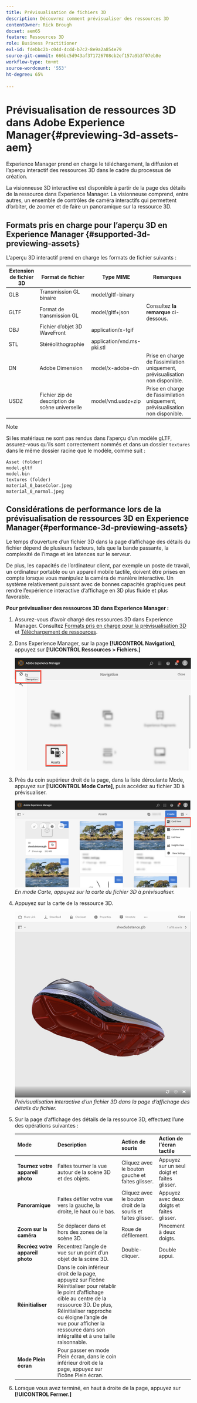 ```yaml
---
title: Prévisualisation de fichiers 3D
description: Découvrez comment prévisualiser des ressources 3D
contentOwner: Rick Brough
docset: aem65
feature: Ressources 3D
role: Business Practitioner
exl-id: fdebbc2b-c04d-4cdd-b7c2-8e9a2a854e79
source-git-commit: 666bc5d943af371726708cb2ef157a9b3f07eb8e
workflow-type: tm+mt
source-wordcount: '553'
ht-degree: 65%

---
```


# Prévisualisation de ressources 3D dans Adobe Experience Manager{#previewing-3d-assets-aem}

Experience Manager prend en charge le téléchargement, la diffusion et l’aperçu interactif des ressources 3D dans le cadre du processus de création.

La visionneuse 3D interactive est disponible à partir de la page des détails de la ressource dans Experience Manager. La visionneuse comprend, entre autres, un ensemble de contrôles de caméra interactifs qui permettent d’orbiter, de zoomer et de faire un panoramique sur la ressource 3D.

<!-- See also [Working with 3D assets in Dynamic Media](/help/assets/assets-3d.md). -->

## Formats pris en charge pour l’aperçu 3D en Experience Manager {#supported-3d-previewing-assets}

L’aperçu 3D interactif prend en charge les formats de fichier suivants :

| Extension de fichier 3D | Format de fichier | Type MIME | Remarques |
|---|---|---|---|
| GLB | Transmission GL binaire | model/gltf-binary |  |
| GLTF | Format de transmission GL | model/gltf+json | Consultez **la remarque** ci-dessous. |
| OBJ | Fichier d’objet 3D WaveFront | application/x-tgif |  |
| STL | Stéréolithographie | application/vnd.ms-pki.stl |  |
| DN | Adobe Dimension | model/x-adobe-dn | Prise en charge de l’assimilation uniquement, prévisualisation non disponible. |
| USDZ | Fichier zip de description de scène universelle | model/vnd.usdz+zip | Prise en charge de l’assimilation uniquement, prévisualisation non disponible. |

>[!NOTE]
>
>Si les matériaux ne sont pas rendus dans l’aperçu d’un modèle gLTF, assurez-vous qu’ils sont correctement nommés et dans un dossier `textures` dans le même dossier racine que le modèle, comme suit :

    Asset (folder)
    model.gltf
    model.bin
    textures (folder)
    material_0_baseColor.jpeg
    material_0_normal.jpeg

## Considérations de performance lors de la prévisualisation de ressources 3D en Experience Manager{#performance-3d-previewing-assets}

Le temps d’ouverture d’un fichier 3D dans la page d’affichage des détails du fichier dépend de plusieurs facteurs, tels que la bande passante, la complexité de l’image et les latences sur le serveur.

De plus, les capacités de l’ordinateur client, par exemple un poste de travail, un ordinateur portable ou un appareil mobile tactile, doivent être prises en compte lorsque vous manipulez la caméra de manière interactive. Un système relativement puissant avec de bonnes capacités graphiques peut rendre l’expérience interactive d’affichage en 3D plus fluide et plus favorable.

**Pour prévisualiser des ressources 3D dans Experience Manager :**

1. Assurez-vous d’avoir chargé des ressources 3D dans Experience Manager.
Consultez [Formats pris en charge pour la prévisualisation 3D](#supported-3d-previewing-assets) et [Téléchargement de ressources](/help/assets/manage-assets.md#uploading-assets).
1. Dans Experience Manager, sur la page **[!UICONTROL Navigation]**, appuyez sur **[!UICONTROL Ressources > Fichiers.]**

   ![Page de navigation](/help/assets/assets-dm/navigation-assets.png)

1. Près du coin supérieur droit de la page, dans la liste déroulante Mode, appuyez sur **[!UICONTROL Mode Carte]**, puis accédez au fichier 3D à prévisualiser.

   ![Sélection de carte 3D](/help/assets/assets-dm/3d-card-select.png)
   _En mode Carte, appuyez sur la carte du fichier 3D à prévisualiser._

1. Appuyez sur la carte de la ressource 3D.

   ![Prévisualisation 3D interactive](/help/assets/assets-dm/3d-preview.png)
   _Prévisualisation interactive d’un fichier 3D dans la page d’affichage des détails du fichier._
1. Sur la page d’affichage des détails de la ressource 3D, effectuez l’une des opérations suivantes :

   | Mode | Description | Action de souris | Action de l’écran tactile |
   | --- | --- | --- | --- |
   | **Tournez votre appareil photo** | Faites tourner la vue autour de la scène 3D et des objets. | Cliquez avec le bouton gauche et faites glisser. | Appuyez sur un seul doigt et faites glisser. |
   | **Panoramique** | Faites défiler votre vue vers la gauche, la droite, le haut ou le bas. | Cliquez avec le bouton droit de la souris et faites glisser. | Appuyez avec deux doigts et faites glisser. |
   | **Zoom sur la caméra** | Se déplacer dans et hors des zones de la scène 3D. | Roue de défilement. | Pincement à deux doigts. |
   | **Recréez votre appareil photo** | Recentrez l’angle de vue sur un point d’un objet de la scène 3D. | Double-cliquer. | Double appui. |
   | **Réinitialiser** | Dans le coin inférieur droit de la page, appuyez sur l’icône Réinitialiser pour rétablir le point d’affichage cible au centre de la ressource 3D. De plus, Réinitialiser rapproche ou éloigne l’angle de vue pour afficher la ressource dans son intégralité et à une taille raisonnable. |  |  |
   | **Mode Plein écran** | Pour passer en mode Plein écran, dans le coin inférieur droit de la page, appuyez sur l’icône Plein écran. |  |  |

1. Lorsque vous avez terminé, en haut à droite de la page, appuyez sur **[!UICONTROL Fermer.]**
